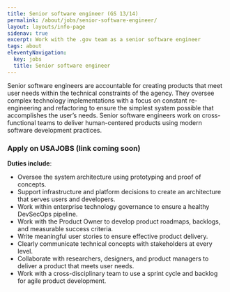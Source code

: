```yaml
---
title: Senior software engineer (GS 13/14)
permalink: /about/jobs/senior-software-engineer/
layout: layouts/info-page
sidenav: true
excerpt: Work with the .gov team as a senior software engineer
tags: about
eleventyNavigation:
  key: jobs
  title: Senior software engineer
---
```


Senior software engineers are accountable for creating products that meet user needs within the technical constraints of the agency. They oversee complex technology implementations with a focus on constant re-engineering and refactoring to ensure the simplest system possible that accomplishes the user’s needs. Senior software engineers work on cross-functional teams to deliver human-centered products using modern software development practices.

### Apply on USAJOBS (link coming soon)

**Duties include**:
- Oversee the system architecture using prototyping and proof of concepts.
- Support infrastructure and platform decisions to create an architecture that serves users and developers.
- Work within enterprise technology governance to ensure a healthy DevSecOps pipeline.
- Work with the Product Owner to develop product roadmaps, backlogs, and measurable success criteria. 
- Write meaningful user stories to ensure effective product delivery.
- Clearly communicate technical concepts with stakeholders at every level.
- Collaborate with researchers, designers, and product managers to deliver a product that meets user needs.
- Work with a cross-disciplinary team to use a sprint cycle and backlog for agile product development.
